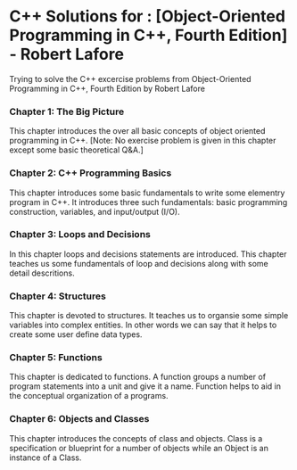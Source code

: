 # C++ Solutions for : [Object-Oriented Programming in C++, Fourth Edition] - Robert Lafore

Trying to solve the C++ excercise problems from Object-Oriented Programming in C++, Fourth Edition by Robert Lafore

### Chapter 1: The Big Picture
This chapter introduces the over all basic concepts of object oriented programming in C++.
[Note: No exercise problem is given in this chapter except some basic theoretical Q&A.]

### Chapter 2: C++ Programming Basics
This chapter introduces some basic fundamentals to write some elementry program in C++. It introduces three such fundamentals: basic programming construction, variables, and input/output (I/O).

### Chapter 3: Loops and Decisions
In this chapter loops and decisions statements are introduced. This chapter teaches us some fundamentals of loop and decisions along with some detail descritions.

### Chapter 4: Structures
This chapter is devoted to structures. It teaches us to organsie some simple variables into complex entities. In other words we can say that it helps to create some user define data types.

### Chapter 5: Functions
This chapter is dedicated to functions. A function groups a number of program statements into a unit and give it a name. Function helps to aid in the conceptual organization of a programs.

### Chapter 6: Objects and Classes
This chapter introduces the concepts of class and objects. Class is a specification or blueprint for a number of objects while an Object is an instance of a Class.
